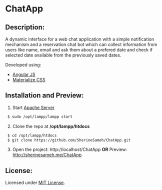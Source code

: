 # ChatApp
## Description:
A dynamic interface for a web chat application with a simple notification mechanism and a reservation chat bot which can collect information from users like name, email and ask them about a prefered date and check if selected date available from the previously saved dates.

Developed using:
- [Angular JS](https://angularjs.org/)
- [Materialize CSS](http://materializecss.com/about.html)

## Installation and Preview:
1. Start [Apache Server](https://httpd.apache.org/)
  ```bash
   $ sudo /opt/lampp/lampp start
  ```
2. Clone the repo at **/opt/lampp/htdocs**
  ```bash
   $ cd /opt/lampp/htdocs
   $ git clone https://github.com/SherineSameh/ChatApp.git
  ```
3. Open the project: http://localhost/ChatApp **OR** Preview: http://sherinesameh.me/ChatApp

## License:
Licensed under [MIT License](https://github.com/SherineSameh/ChatApp/blob/master/LICENSE).
